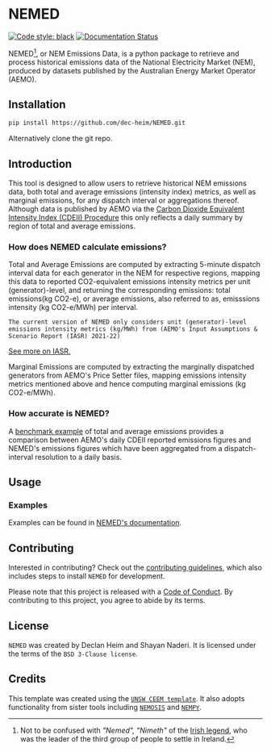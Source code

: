 # NEMED

[![Code style: black](https://img.shields.io/badge/code%20style-black-000000.svg)](https://github.com/psf/black)
[![Documentation Status](https://readthedocs.org/projects/nemed/badge/?version=latest)](https://nemed.readthedocs.io/en/latest/?badge=latest)

NEMED[^1], or NEM Emissions Data, is a python package to retrieve and process historical emissions data of the National Electricity Market (NEM), produced by datasets published by the Australian Energy Market Operator (AEMO).

[^1]: Not to be confused with *"Nemed", "Nimeth"* of the [Irish legend](https://en.wikipedia.org/wiki/Nemed), who was the leader of the third group of people to settle in Ireland.

## Installation
```bash
pip install https://github.com/dec-heim/NEMED.git
```
Alternatively clone the git repo.
## Introduction

This tool is designed to allow users to retrieve historical NEM emissions data, both total and average emissions (intensity index) metrics, as well as marginal emissions, for any dispatch interval or aggregations thereof. Although data is published by AEMO via the [Carbon Dioxide Equivalent Intensity Index (CDEII) Procedure](https://www.aemo.com.au/energy-systems/electricity/national-electricity-market-nem/market-operations/settlements-and-payments/settlements/carbon-dioxide-equivalent-intensity-index) this only reflects a daily summary by region of total and average emissions.

### How does NEMED calculate emissions?
Total and Average Emissions are computed by extracting 5-minute dispatch interval data for each generator in the NEM for respective regions, mapping this data to reported CO2-equivalent emissions intensity metrics per unit (generator)-level, and returning the corresponding emissions: total emissions(kg CO2-e), or average emissions, also referred to as, emisssions intensity (kg CO2-e/MWh) per interval. 

```{note}
The current version of NEMED only considers unit (generator)-level emissions intensity metrics (kg/MWh) from (AEMO's Input Assumptions & Scenario Report (IASR) 2021-22)
```
[See more on IASR.](https://www.aemo.com.au/energy-systems/major-publications/integrated-system-plan-isp/2022-integrated-system-plan-isp/current-inputs-assumptions-and-scenarios)

Marginal Emissions are computed by extracting the marginally dispatched generators from AEMO's Price Setter files, mapping emissions intensity metrics mentioned above and hence computing marginal emissions (kg CO2-e/MWh).

### How accurate is NEMED?
A [benchmark example](https://nemed.readthedocs.io/en/latest/examples/example_1.html) of total and average emissions provides a comparison between AEMO's daily CDEII reported emissions figures and NEMED's emissions figures which have been aggregated from a dispatch-interval resolution to a daily basis.   


## Usage

### Examples
Examples can be found in [NEMED's documentation](https://nemed.readthedocs.io/en/latest/examples/).

## Contributing
Interested in contributing? Check out the [contributing guidelines](CONTRIBUTING.md), which also includes steps to install `NEMED` for development.

Please note that this project is released with a [Code of Conduct](CONDUCT.md). By contributing to this project, you agree to abide by its terms.

## License
`NEMED` was created by Declan Heim and Shayan Naderi. It is licensed under the terms of the `BSD 3-Clause license`.
## Credits
This template was created using the [`UNSW CEEM template`](https://github.com/UNSW-CEEM/ceem-python-template). It also adopts functionality from sister tools including [`NEMOSIS`](https://github.com/UNSW-CEEM/NEMOSIS) and [`NEMPY`](https://github.com/UNSW-CEEM/nempy).
